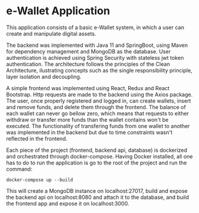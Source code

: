 # e-Wallet Application

This application consists of a basic e-Wallet system, in which a user can create and manipulate digital assets. 

The backend was implemented with Java 11 and SpringBoot, using Maven for dependency management and MongoDB as the database. User authentication is achieved using Spring Security with stateless jwt token authentication. The architecture follows the principles of the Clean Architecture, ilustrating concepts such as the single responsibility principle, layer isolation and decoupling.

A simple frontend was implemented using React, Redux and React Bootstrap. Http requests are made to the backend using the Axios package.
The user, once properly registered and logged in, can create wallets, insert and remove funds, and delete them through the frontend. The balance of each wallet can never go bellow zero, which means that requests to either withdraw or transfer more funds than the wallet contains won't be executed. The functionality of transfering funds from one wallet to another was implemented in the backend but due to time constraints wasn't reflected in the frontend.

Each piece of the project (frontend, backend api, database) is dockerized and orchestrated through docker-compose. Having Docker installed, all one has to do to run the application is go to the root of the project and run the command:
```
docker-compose up --build
```

This will create a MongoDB instance on localhost:27017, build and expose the backend api on localhost:8080 and attach it to the database, and build the frontend app and expose it on localhost:3000.

